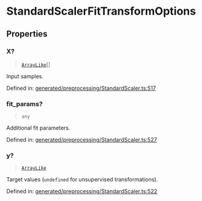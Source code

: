 # StandardScalerFitTransformOptions

## Properties

### X?

> [`ArrayLike`](../types/ArrayLike.md)[]

Input samples.

Defined in:  [generated/preprocessing/StandardScaler.ts:517](https://github.com/transitive-bullshit/scikit-learn-ts/blob/92ab806/packages/sklearn/src/generated/preprocessing/StandardScaler.ts#L517)

### fit\_params?

> `any`

Additional fit parameters.

Defined in:  [generated/preprocessing/StandardScaler.ts:527](https://github.com/transitive-bullshit/scikit-learn-ts/blob/92ab806/packages/sklearn/src/generated/preprocessing/StandardScaler.ts#L527)

### y?

> [`ArrayLike`](../types/ArrayLike.md)

Target values (`undefined` for unsupervised transformations).

Defined in:  [generated/preprocessing/StandardScaler.ts:522](https://github.com/transitive-bullshit/scikit-learn-ts/blob/92ab806/packages/sklearn/src/generated/preprocessing/StandardScaler.ts#L522)
